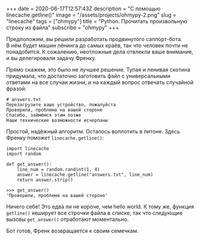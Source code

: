 +++
date = 2020-06-17T12:57:43Z
description = "С помощью linecache.getline()"
image = "/assets/projects/ohmypy-2.png"
slug = "linecache"
tags = ["ohmypy"]
title = "Python. Прочитать произвольную строку из файла"
subscribe = "ohmypy"
+++

Предположим, вы решили разработать продвинутого саппорт-бота. В нём будет машин лёнинга до самых краёв, так что человек почти не понадобится. К сожалению, неотложные дела отвлекли ваше внимание, и вы делегировали задачу Френку.

Прямо скажем, это было не лучшее решение. Тупая и ленивая скотина придумала, что достаточно заготовить файл с универсальными ответами на все случаи жизни, и на каждый вопрос отвечать случайной фразой:

```
# answers.txt
Перезагрузите ваше устройство, пожалуйста
Проверили, проблема на вашей стороне
Спасибо, займёмся этим позже
Наши технические возможности исчерпаны
```

Простой, надёжный алгоритм. Осталось воплотить в питоне. Здесь Френку поможет `linecache.getline()`:

```
import linecache
import random

def get_answer():
    line_num = random.randint(1, 4)
    answer = linecache.getline("answers.txt", line_num)
    return answer.strip()
```

```
>>> get_answer()
'Проверили, проблема на вашей стороне'
```

Ничего себе! Это едва ли не короче, чем hello world. К тому же, функция `getline()` кеширует все строчки файла в списке, так что следующие вызовы `get_answer()` отработают моментально.

Бот готов, Френк возвращается к своим семечкам.
